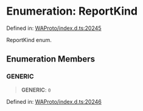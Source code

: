 # Enumeration: ReportKind

Defined in: [WAProto/index.d.ts:20245](https://github.com/Fokusdotid/bail/blob/8b525f9ebcc20cb9acd0f880b6ad58976e38b117/WAProto/index.d.ts#L20245)

ReportKind enum.

## Enumeration Members

### GENERIC

> **GENERIC**: `0`

Defined in: [WAProto/index.d.ts:20246](https://github.com/Fokusdotid/bail/blob/8b525f9ebcc20cb9acd0f880b6ad58976e38b117/WAProto/index.d.ts#L20246)
